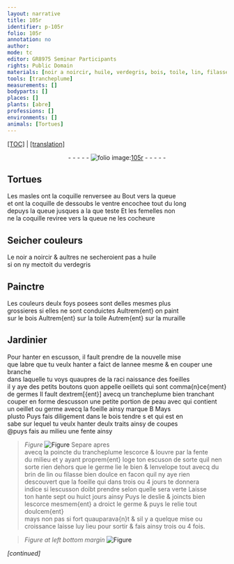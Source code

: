 ```yaml
---
layout: narrative
title: 105r
identifier: p-105r
folio: 105r
annotation: no
author:
mode: tc
editor: GR8975 Seminar Participants
rights: Public Domain
materials: [noir a noircir, huile, verdegris, bois, toile, lin, filasse]
tools: [trancheplume]
measurements: []
bodyparts: []
places: []
plants: [abre]
professions: []
environments: []
animals: [Tortues]
---
```


<p><a href="{{ site.baseurl }}/diplomatic/" target="_blank">[TOC]</a> | <a href="{{ site.baseurl }}/texts/p-105r_tl/">[translation]</a></p><div class="folio" align="center">- - - - - <a href="http://gallica.bnf.fr/ark:/12148/btv1b10500001g/f215.image" target="_blank"><img src="https://cu-mkp.github.io/2017-workshop-edition/assets/photo-icon.png" alt="folio image: " style="display:inline-block; margin-bottom:-3px;"/>105r</a> - - - - - </div>  
  

## <span class="al">Tortues</span>

 
Les masles ont la coquille renversee au Bout vers la queue<br/> et ont la coquille de dessoubs le ventre encochee tout du long<br/> depuys la queue jusques a la <span class="del">que</span> teste Et les femelles non<br/> ne la coquille reviree vers la queue ne les cocheure
 
 
  

## Seicher couleurs

 
Le <span class="m">noir a noircir</span> & aultres ne secheroient pas a <span class="m">huile</span><br/> si on ny mectoit du <span class="m">verdegris</span>
 
 
  

## Painctre

 
Les couleurs deulx foys posees sont delles mesmes plus<br/> grossieres si elles ne sont conduictes Aultrem{ent} on paint<br/> sur le <span class="m">bois</span> Aultrem{ent} sur la <span class="m">toile</span> Autrem{ent} sur la muraille
 
 
  

## Jardinier

 
Pour hanter en escusson, il fault prendre de la nouvelle mise<br/> que l<span class="pa">abre</span> que tu veulx hanter a faict <span class="add">de lannee mesme</span> & en couper une branche<br/> dans laquelle tu voys quaupres de la <span class="del">raci</span> naissance des foeilles<br/> il y aye des petits boutons quon appelle oeillets qui sont comma{n}ce{ment}<br/> de germes Il fault dextrem[{ent}] avecq un <span class="tl">trancheplume</span> bien tranchant<br/> couper en forme descusson une petite portion de peau <span class="del">avec</span> qui contient<br/> un oeillet ou germe avecq la foeille ainsy marque B <span class="del">Mays</span><br/> <span class="del">plusto</span> Puys fais diligement dans le bois tendre <span class="del">s</span> et qui est en<br/> sabe sur lequel tu veulx hanter deulx traits ainsy <span class="del">de</span> coupes<br/> @puys fais au milieu une fente ainsy 
> *Figure*
> <a href="https://drive.google.com/open?id=0B9-oNrvWdlO5T1FZYTdOT1U4Qzg" target="_blank"><img src="https://cu-mkp.github.io/GR8975-edition/assets/photo-icon.png" alt="Figure" style="display:inline-block; margin-bottom:-3px;"/></a>
 Separe apres<br/> avecq la poincte du <span class="tl">trancheplume</span> lescorce & louvre par la fente<br/> du milieu et y ayant proprem{ent} loge ton escuson de sorte quil nen<br/> sorte rien dehors que le germe lie le bien & lenvelope tout avecq du<br/> brin de <span class="m">lin</span> ou <span class="m">filasse</span> bien doulce en facon quil ny aye rien<br/> descouvert que la foeille qui dans trois ou 4 jours te donnera<br/> indice si lescusson doibt prendre selon quelle sera verte Laisse<br/> ton hante sept ou huict jours ainsy Puys le deslie & joincts bien<br/> lescorce mesmem{ent} a droict le germe & puys le relie tout doulcem{ent}<br/> mays non pas si fort quauparava{n}t & sil y a quelque mise ou<br/> croissance laisse luy lieu pour sortir & fais ainsy trois ou 4 fois.
 
> *Figure*
> *at left bottom margin*
> <a href="https://drive.google.com/open?id=0B9-oNrvWdlO5UWpzdGVweGVvQTg" target="_blank"><img src="https://cu-mkp.github.io/GR8975-edition/assets/photo-icon.png" alt="Figure" style="display:inline-block; margin-bottom:-3px;"/></a>
 
*[continued]*
 
